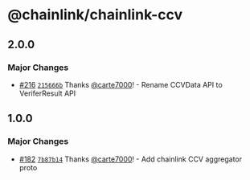# @chainlink/chainlink-ccv

## 2.0.0

### Major Changes

- [#216](https://github.com/smartcontractkit/chainlink-protos/pull/216) [`215666b`](https://github.com/smartcontractkit/chainlink-protos/commit/215666be531878f25176de9c3ce32bfac3bb7184) Thanks [@carte7000](https://github.com/carte7000)! - Rename CCVData API to VeriferResult API

## 1.0.0

### Major Changes

- [#182](https://github.com/smartcontractkit/chainlink-protos/pull/182) [`7b87b14`](https://github.com/smartcontractkit/chainlink-protos/commit/7b87b14901ab976e6f61e0f7630e9cfd4523d1a8) Thanks [@carte7000](https://github.com/carte7000)! - Add chainlink CCV aggregator proto
